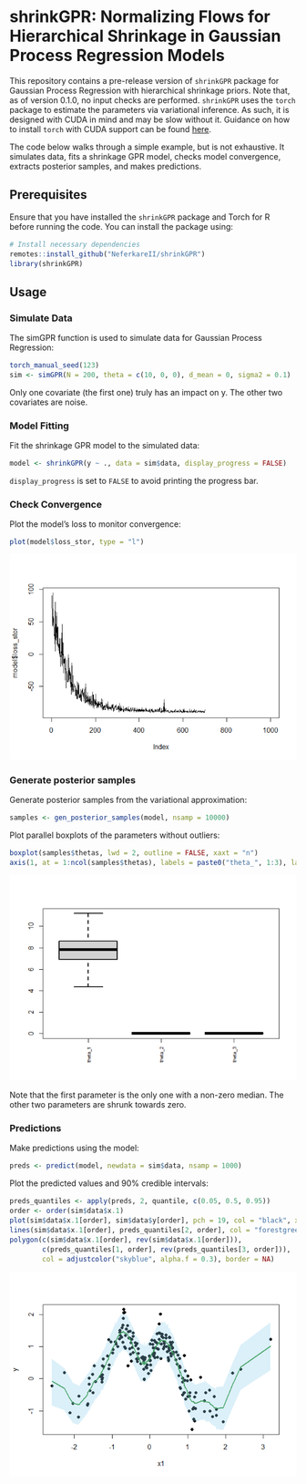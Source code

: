 
# shrinkGPR: Normalizing Flows for Hierarchical Shrinkage in Gaussian Process Regression Models

This repository contains a pre-release version of `shrinkGPR` package
for Gaussian Process Regression with hierarchical shrinkage priors. Note
that, as of version 0.1.0, no input checks are performed. `shrinkGPR`
uses the `torch` package to estimate the parameters via variational
inference. As such, it is designed with CUDA in mind and may be slow
without it. Guidance on how to install `torch` with CUDA support can be
found
[here](https://cran.r-project.org/web/packages/torch/vignettes/installation.html).

The code below walks through a simple example, but is not exhaustive. It
simulates data, fits a shrinkage GPR model, checks model convergence,
extracts posterior samples, and makes predictions.

## Prerequisites

Ensure that you have installed the `shrinkGPR` package and Torch for R
before running the code. You can install the package using:

``` r
# Install necessary dependencies
remotes::install_github("NeferkareII/shrinkGPR")
library(shrinkGPR)
```

## Usage

### Simulate Data

The simGPR function is used to simulate data for Gaussian Process
Regression:

``` r
torch_manual_seed(123)
sim <- simGPR(N = 200, theta = c(10, 0, 0), d_mean = 0, sigma2 = 0.1)
```

Only one covariate (the first one) truly has an impact on y. The other
two covariates are noise.

### Model Fitting

Fit the shrinkage GPR model to the simulated data:

``` r
model <- shrinkGPR(y ~ ., data = sim$data, display_progress = FALSE)
```

`display_progress` is set to `FALSE` to avoid printing the progress bar.

### Check Convergence

Plot the model’s loss to monitor convergence:

``` r
plot(model$loss_stor, type = "l")
```

![](README_files/figure-gfm/unnamed-chunk-5-1.png)<!-- -->

### Generate posterior samples

Generate posterior samples from the variational approximation:

``` r
samples <- gen_posterior_samples(model, nsamp = 10000)
```

Plot parallel boxplots of the parameters without outliers:

``` r
boxplot(samples$thetas, lwd = 2, outline = FALSE, xaxt = "n")
axis(1, at = 1:ncol(samples$thetas), labels = paste0("theta_", 1:3), las = 2, cex.axis = 0.7)
```

![](README_files/figure-gfm/unnamed-chunk-7-1.png)<!-- -->

Note that the first parameter is the only one with a non-zero median.
The other two parameters are shrunk towards zero.

### Predictions

Make predictions using the model:

``` r
preds <- predict(model, newdata = sim$data, nsamp = 1000)
```

Plot the predicted values and 90% credible intervals:

``` r
preds_quantiles <- apply(preds, 2, quantile, c(0.05, 0.5, 0.95))
order <- order(sim$data$x.1)
plot(sim$data$x.1[order], sim$data$y[order], pch = 19, col = "black", xlab = "x1", ylab = "y")
lines(sim$data$x.1[order], preds_quantiles[2, order], col = "forestgreen", lwd = 2)
polygon(c(sim$data$x.1[order], rev(sim$data$x.1[order])),
        c(preds_quantiles[1, order], rev(preds_quantiles[3, order])),
        col = adjustcolor("skyblue", alpha.f = 0.3), border = NA)
```

![](README_files/figure-gfm/unnamed-chunk-9-1.png)<!-- -->
